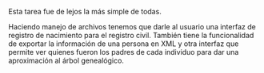 Esta tarea fue de lejos la más simple de todas.

Haciendo manejo de archivos tenemos que darle al usuario una interfaz
de registro de nacimiento para el registro civil. También tiene la
funcionalidad de exportar la información de una persona en XML y 
otra interfaz que permite ver quienes fueron los padres de cada
individuo para dar una aproximación al árbol genealógico.
